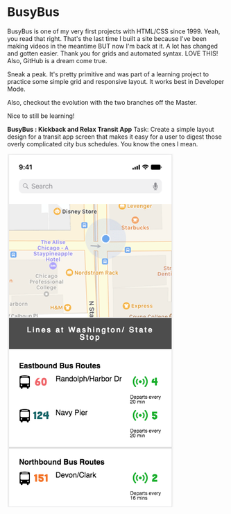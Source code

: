 # BusyBus
BusyBus is one of my very first projects with HTML/CSS since 1999. Yeah, you read that right. That's the last time I built a site because I've been making videos in the meantime BUT now I'm back at it. A lot has changed and gotten easier. Thank you for grids and automated syntax. LOVE THIS! Also, GitHub is a dream come true.

Sneak a peak. It's pretty primitive and was part of a learning project to practice some simple grid and responsive layout. It works best in Developer Mode.

Also, checkout the evolution with the two branches off the Master.

Nice to still be learning!

**BusyBus : Kickback and Relax Transit App**
Task: Create a simple layout design for a transit app screen that makes it easy for a user to digest those overly complicated city bus schedules. You know the ones I mean.

<p align="center">

![Image of Main Screen](https://github.com/getmorejamie/BusyBus/blob/master/images/BusyBus-MainScreen.png)

</p>
